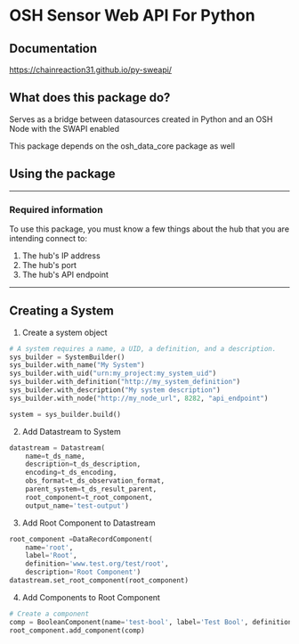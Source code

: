 # OSH Sensor Web API For Python

## Documentation
https://chainreaction31.github.io/py-sweapi/

## What does this package do?
Serves as a bridge between datasources created in Python and an OSH Node with the SWAPI enabled

This package depends on the osh_data_core package as well 

## Using the package

---

### Required information
To use this package, you must know a few things about the hub that you are intending connect to:
1. The hub's IP address
2. The hub's port
3. The hub's API endpoint

---

## Creating a System
1. Create a system object   
```python 
# A system requires a name, a UID, a definition, and a description.
sys_builder = SystemBuilder()
sys_builder.with_name("My System")
sys_builder.with_uid("urn:my_project:my_system_uid")
sys_builder.with_definition("http://my_system_definition")
sys_builder.with_description("My system description")
sys_builder.with_node("http://my_node_url", 8282, "api_endpoint")

system = sys_builder.build()
```

2. Add Datastream to System
```python
datastream = Datastream(
    name=t_ds_name, 
    description=t_ds_description, 
    encoding=t_ds_encoding,                        
    obs_format=t_ds_observation_format, 
    parent_system=t_ds_result_parent,
    root_component=t_root_component, 
    output_name='test-output')
```

3. Add Root Component to Datastream
```python
root_component =DataRecordComponent(
    name='root', 
    label='Root', 
    definition='www.test.org/test/root',
    description='Root Component')
datastream.set_root_component(root_component)
```

4. Add Components to Root Component
```python
# Create a component
comp = BooleanComponent(name='test-bool', label='Test Bool', definition='www.test.org/test/bool')
root_component.add_component(comp)
```